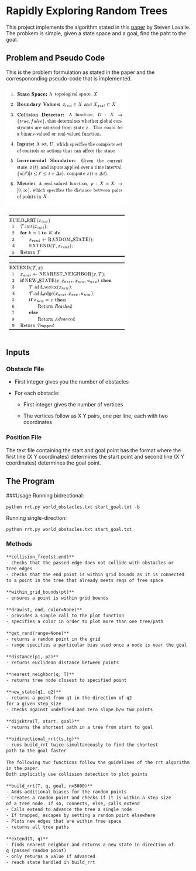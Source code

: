 # Rapidly Exploring Random Trees

This project implements the algorithm stated in this [paper](http://www.cs.columbia.edu/~allen/F18/NOTES/LavKuf01rrt.pdf) by Steven Lavalle.
The probkem is simple, given a state space and a goal, find the paht to the goal.


## Problem and Pseudo Code
This is the problem formulation as stated in the paper and the correspononding pseudo-code that is implemented.

![alt text][pr]

![alt text][ps]

## Inputs

### Obstacle File
* First integer gives you the number of obstacles
* For each obstacle:
	
	- First integer gives the number of vertices
	
	- The vertices follow as X Y pairs, one per line, each with two coordinates

### Position File
The text file containing the start and goal point has the format where the first line (X Y coordinates) determines the start point and second line (X Y coordinates) determines the goal point.

## The Program
###Usage
  Running bidrectional:

	python rrt.py world_obstacles.txt start_goal.txt -b

  Running single-direction:

	python rrt.py world_obstacles.txt start_goal.txt

### Methods
	**collision_free(st,end)**
	- checks that the passed edge does not collide with obstacles or
	tree edges
	- checks that the end point is within grid bounds as it is connected
	to a point in the tree that already meets reqs of free space

	**within_grid_bounds(pt)**
	- ensures a point is within grid bounds

	**draw(st, end, color=None)**
	- provides a simple call to the plot function
	- specifies a color in order to plot more than one tree/path

	**get_rand(range=None)**
	- returns a random point in the grid
	- range specifies a particular bias used once a node is near the goal

	**distance(p1, p2)**
	- returns euclidean distance between points

	**nearest_neighbor(q, T)**
	- returns tree node closest to specified point

	**new_state(q1, q2)**
	- returns a point from q1 in the direction of q2
	for a given step_size
	- checks against undefined and zero slope b/w two points

	**dijsktra(T, start, goal)**
	- returns the shortest path in a tree from start to goal

	**bidirectional_rrt(ts,tg)**
	- runs build_rrt twice simultaneously to find the shortest
	path to the goal faster

	The following two functions follow the guidelines of the rrt algorithm in the paper.
	Both implicitly use collision detection to plot points

	**build_rrt(T, q, goal, n=5000)**
	- Adds additional biases for the random points
	- Creates a random point and checks if it is within a step size
	of a tree node. If so, connects, else, calls extend
	- Calls extend to advance the tree a single node
	- If trapped, escapes by setting a random point elsewhere
	- Plots new edges that are within free space
	- returns all tree paths

	**extend(T, q)**
	- finds nearest neighbor and returns a new state in direction of
	q (passed random point)
	- only returns a value if advanced
	- reach state handled in build_rrt


[pr]: https://github.com/s-abdullah/RandomTreeExploration/blob/master/images/porb.png 
[ps]: https://github.com/s-abdullah/RandomTreeExploration/blob/master/images/ps.png 